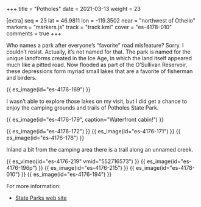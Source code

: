 +++
title = "Potholes"
date = 2021-03-13
weight = 23

[extra]
seq = 23
lat = 46.9811
lon = -119.3502
near = "northwest of Othello"
markers = "markers.js"
track = "track.kml"
cover = "es-4178-010"
comments = true
+++

Who names a park after everyone’s “favorite” road misfeature? Sorry. I couldn’t resist. Actually, it’s not named for that. The park is named for the unique landforms created in the Ice Age, in which the land itself appeared much like a pitted road. Now flooded as part of the O’Sullivan Reservoir, these depressions form myriad small lakes that are a favorite of fisherman and birders.

<!-- more -->

{{ es_image(id="es-4176-169") }}

I wasn’t able to explore those lakes on my visit, but I did get a chance to enjoy the camping grounds and trails of Potholes State Park.

{{ es_image(id="es-4176-179", caption="Waterfront cabin!") }}

{{ es_image(id="es-4176-172") }}
{{ es_image(id="es-4176-171") }}
{{ es_image(id="es-4176-178") }}

Inland a bit from the camping area there is a trail along an unnamed creek.

{{ es_vimeo(id="es-4176-219" vmid="552716573") }}
{{ es_image(id="es-4176-196p") }}
{{ es_image(id="es-4176-215") }}
{{ es_image(id="es-4178-010") }}
{{ es_image(id="es-4176-194") }}

For more information:

* [State Parks web site](https://parks.state.wa.us/568/Potholes)
